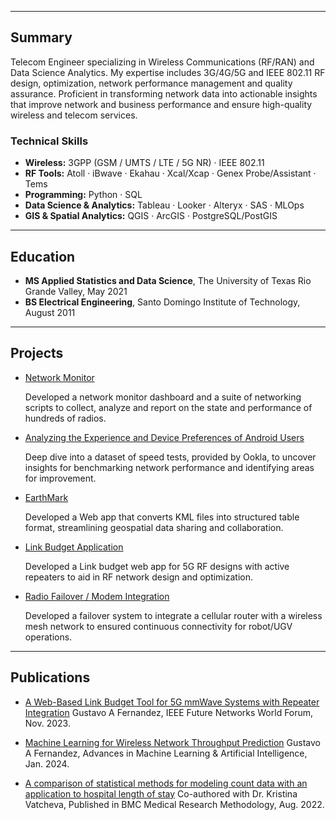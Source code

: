 

---
## Summary

Telecom Engineer specializing in Wireless Communications (RF/RAN) and Data Science Analytics. My expertise includes 3G/4G/5G and IEEE 802.11 RF design, optimization, network performance management and quality assurance. Proficient in transforming network data into actionable insights that improve network and business performance and ensure high-quality wireless and telecom services.


### Technical Skills

- **Wireless:** 3GPP (GSM / UMTS / LTE / 5G NR) · IEEE 802.11  
- **RF Tools:** Atoll · iBwave · Ekahau · Xcal/Xcap · Genex Probe/Assistant · Tems
- **Programming:** Python · SQL  
- **Data Science & Analytics:** Tableau · Looker · Alteryx · SAS · MLOps  
- **GIS & Spatial Analytics:** QGIS · ArcGIS · PostgreSQL/PostGIS



---
## Education

- **MS Applied Statistics and Data Science**, The University of Texas Rio Grande Valley, May 2021
- **BS Electrical Engineering**, Santo Domingo Institute of Technology, August 2011

---
## Projects

- [Network Monitor](https://github.com/gustavofernandezlembert/Gustavo-Fernandez/blob/17aac681d5e57f8a830adc1da856b50aa5961f62/Screen%20Shot%202024-12-26%20at%204.24.07%20PM.png)[](https://github.com/gustavofernandezlembert/Gustavo-Fernandez/blob/17aac681d5e57f8a830adc1da856b50aa5961f62/ping.py)

  Developed a network monitor dashboard and a suite of networking scripts to collect, analyze and report on the state and performance of hundreds of radios.

- [Analyzing the Experience and Device Preferences of Android Users](https://github.com/gustavofernandezlembert/Gustavo-Fernandez/tree/master/ookla)

  Deep dive into a dataset of speed tests, provided by Ookla, to uncover insights for benchmarking network performance and identifying areas for improvement.
  
- [EarthMark](https://github.com/gustavofernandezlembert/Placemarks.KML_TO_HTML)
  
  Developed a Web app that converts KML files into structured table format, streamlining geospatial data sharing and collaboration.

- [Link Budget Application](https://nrboostlinkbudget.wn.r.appspot.com/)
  
  Developed a Link budget web app for 5G RF designs with active repeaters to aid in RF network design and optimization.

- [Radio Failover / Modem Integration](https://github.com/gustavofernandezlembert/Gustavo-Fernandez/blob/09d22eb7eb97bd0065c02bdb97e3e69e935ab91b/Screen%20Shot%202024-12-26%20at%204.32.23%20PM.png)
  
  Developed a failover system to integrate a cellular router with a wireless mesh network to ensured continuous connectivity for robot/UGV operations.

---
## Publications

- [A Web-Based Link Budget Tool for 5G mmWave Systems with Repeater Integration](https://ieeexplore.ieee.org/abstract/document/10520341) Gustavo A Fernandez, IEEE Future Networks World Forum, Nov. 2023.
  
- [Machine Learning for Wireless Network Throughput Prediction](https://www.opastpublishers.com/open-access-articles/machine-learning-for-wireless-network-throughput-prediction.pdf) Gustavo A Fernandez, Advances in Machine Learning & Artificial Intelligence, Jan. 2024. 

- [A comparison of statistical methods for modeling count data with an application to hospital length of stay](https://link.springer.com/article/10.1186/s12874-022-01685-8) Co-authored with Dr. Kristina Vatcheva, Published in BMC Medical Research Methodology, Aug. 2022.

  
<!--
- [Logistic Regression in R](https://github.com/gustavofernandezlembert/Gustavo-Fernandez/blob/master/Heart.pdf)

- [Insurance Database SQL Insights](https://github.com/gustavofernandezlembert/Example_of_SQL_Queries)

- [Maximum Likelihood Estimation in R - Normal Distribution](https://gustavofernandezlembert.github.io/Maximum-Likelihood/)


- [Analysis of Medicare Charges for DRG-689 in New York Hospitals](https://github.com/gustavofernandezlembert/Medicare-Hospital-Charges-/tree/main)

  Performed a data analysis using SAS and SQL to uncover significant variability in hospital charges for Kidney and Urinary Tract Infections (DRG-689) based on metropolitan status.


-->
  
